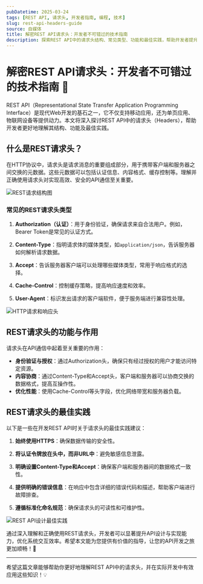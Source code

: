 ```yaml
---
pubDatetime: 2025-03-24
tags: [REST API, 请求头, 开发者指南, 编程, 技术]
slug: rest-api-headers-guide
source: 自媒体
title: 解密REST API请求头：开发者不可错过的技术指南
description: 探索REST API中的请求头结构、常见类型、功能和最佳实践，帮助开发者提升API设计与实现能力，优化系统交互效率。
---
```


# 解密REST API请求头：开发者不可错过的技术指南 🚀

REST API（Representational State Transfer Application Programming Interface）是现代Web开发的基石之一，它不仅支持移动应用，还为单页应用、物联网设备等提供动力。本文将深入探讨REST API中的请求头（Headers），帮助开发者更好地理解其结构、功能及最佳实践。

## 什么是REST请求头？

在HTTP协议中，请求头是请求消息的重要组成部分，用于携带客户端和服务器之间交换的元数据。这些元数据可以包括认证信息、内容格式、缓存控制等。理解并正确使用请求头对实现高效、安全的API通信至关重要。

![REST请求结构图](https://blog.restcase.com/content/images/2018/11/0_LvzuG0DM6DFlKpaG.gif)

### 常见的REST请求头类型

1. **Authorization（认证）**：用于身份验证，确保请求来自合法用户。例如，Bearer Token是常见的认证方式。
2. **Content-Type**：指明请求体的媒体类型，如`application/json`，告诉服务器如何解析请求数据。
3. **Accept**：告诉服务器客户端可以处理哪些媒体类型，常用于响应格式的选择。

4. **Cache-Control**：控制缓存策略，提高响应速度和效率。

5. **User-Agent**：标识发出请求的客户端软件，便于服务端进行兼容性处理。

![HTTP请求和响应头](https://www.testmanagement.com/wp-content/uploads/2020/06/rest-api-header-accept-image5-1.png)

## REST请求头的功能与作用

请求头在API通信中起着至关重要的作用：

- **身份验证与授权**：通过Authorization头，确保只有经过授权的用户才能访问特定资源。
- **内容协商**：通过Content-Type和Accept头，客户端和服务器可以协商交换的数据格式，提高互操作性。
- **优化性能**：使用Cache-Control等头字段，优化网络带宽和服务器负载。

## REST请求头的最佳实践

以下是一些在开发REST API时关于请求头的最佳实践建议：

1. **始终使用HTTPS**：确保数据传输的安全性。

2. **将认证令牌放在头中，而非URL中**：避免敏感信息泄露。

3. **明确设置Content-Type和Accept**：确保客户端和服务器间的数据格式一致性。

4. **提供明确的错误信息**：在响应中包含详细的错误代码和描述，帮助客户端进行故障排查。

5. **遵循标准化命名规范**：确保请求头的可读性和可维护性。

![REST API设计最佳实践](https://aglowiditsolutions.com/wp-content/uploads/2021/07/Best-practices-for-RESTful-API-Development-1024x629.png)

通过深入理解和正确使用REST请求头，开发者可以显著提升API设计与实现能力，优化系统交互效率。希望本文能为您提供有价值的指导，让您的API开发之旅更加顺畅！🌟

---

希望这篇文章能够帮助你更好地理解REST API中的请求头，并在实际开发中有效应用这些知识！💡
